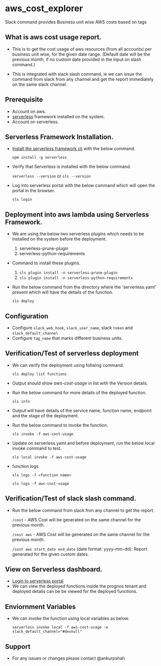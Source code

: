 # aws_cost_explorer
Slack command provides Business unit wise AWS costs based on tags

## What is aws cost usage report.
* This is to get the cost usage of aws resources (from all accounts) per business unit wise, for the given date range. (Default date will be the previous month, if no custom date provided in the input on slash command.)

* This is integrated with slack slash command, ie we can issue the command from slack from any channel and get the report immediately on the same slack channel.


## Prerequisite
* Account on aws.
* [serverless](https://serverless.com/framework/?gclid=EAIaIQobChMIoq-B4c_O3wIVDIJpCh123Q7JEAAYASAAEgJqe_D_BwE) framework installed on the system.
* Account on serverless.


## Serverless Framework Installation.
* [Install the serverless framework cli](https://serverless.com/framework/docs/providers/aws/guide/installation/) with the below command.

  `npm install -g serverless`

* Verify that Serverless is installed with the below command.

  `serverless --version` or `sls --version`

* Log into serverless portal with the below command which will open the portal in the browser.

  `sls login`

## Deployment into aws lambda using Serverless Framework.
* We are using the below two serverless plugins which needs to be installed on the system before the deployment.
  1. serverless-prune-plugin
  2. serverless-python-requirements

* Command to install these plugins.
  1. `sls plugin install -n serverless-prune-plugin`
  2. `sls plugin install -n serverless-python-requirements`

* Run the below command from the directory where the 'serverless.yaml' present which will have the details of the function.

  `sls deploy`

## Configuration
* Configure `slack_web_hook`, `slack_user_name`, slack `token` and `slack_default_channel`
* Configure `tag_name` that marks different business units.

## Verification/Test of serverless deployment
* We can verify the deployment using follwing command.

  `sls deploy list functions`

* Output should show *aws-cost-usage* in list with the Version details.

* Run the below command for more details of the deployed function.

  `sls info`

* Output will have details of the service name, function name, endpoint  and the stage of the deployment.

* Run the below command to invoke the function.

  `sls invoke -f aws-cost-usage`

* Update on serverless.yaml and before deployment, run the below local invoke command to test.

  `sls local invoke -f aws-cost-usage`

* function logs

  `sls logs -f <function name>`

  `sls logs -f aws-cost-usage`

## Verification/Test of slack slash command.

* Run the below command from slack fron any channel to get the report.

  `/cost` - AWS Cost will be generated on the same channel for the previous month.

  `/cost aws` - AWS Cost will be generated on the same channel for the previous month.

  `/cost aws start_date end_date`  (date format: yyyy-mm-dd): Report generated for the given custom dates.

## View on Serverless dashboard.

* [Login to serverless portal](https://dashboard.serverless.com/tenants/prognos/applications/)
* We can view the deployed functions inside the prognos tenant and deployed details can be be viewed for the deployed functions.

## Enviornment Variables
* We can invoke the function using local variables as below.

  `serverless invoke local -f aws-cost-usage -e slack_default_channel="#devnull"`

## Support
* For any issues or changes please contact @ankurpshah